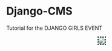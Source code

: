# Django-CMS
Tutorial for the DJANGO GIRLS EVENT



<div align="center">
  <img src=".png?raw=true"  style="border-style: dotted;border-color:##0a111c;"></img>
  </div>
